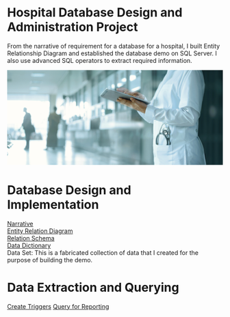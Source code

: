 # Hospital Database Design and Administration Project

From the narrative of requirement for a database for a hospital, I built Entity Relationship Diagram and established the database demo on SQL Server. I also use advanced SQL operators to extract required information.

![Image](hospital.jpeg)

# Database Design and Implementation

[Narrative](https://github.com/thucnhii/hospital-database-project/blob/c5800d1dafb529e6eb9593a07a57faf3bb38b390/HOSPITAL%20Administrator%20-%20Narrative.pdf) </br>
[Entity Relation Diagram](https://github.com/thucnhii/hospital-database-project/blob/60a30fe3c44add5528dc9661d927023c3d7a65c8/Hospital%20ERD%20%26%20EERD.pdf) </br>
[Relation Schema](https://github.com/thucnhii/hospital-database-project/blob/d0e43fb73de73a422fbb18cbf068377e74640e4a/Hospital%20Relation%20Schema.pdf) </br>
[Data Dictionary](https://github.com/thucnhii/hospital-database-project/blob/a7ad7ac56c8b23f28ac28e84b3ae289cd205515e/Data%20Dictionary%20-%20Hospital%20-%20Wallace2.pdf) </br>
Data Set: This is a fabricated collection of data that I created for the purpose of building the demo.

# Data Extraction and Querying
[Create Triggers](https://github.com/thucnhii/hospital-database-project/blob/be1cf32d9dd1ce5e55c34cb11a3a13913300d90f/Trigger.sql)
[Query for Reporting](https://github.com/thucnhii/hospital-database-project/blob/be1cf32d9dd1ce5e55c34cb11a3a13913300d90f/Report.sql)

